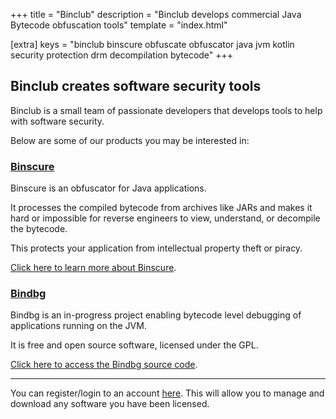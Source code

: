 +++
title = "Binclub"
description = "Binclub develops commercial Java Bytecode obfuscation tools"
template = "index.html"

[extra]
keys = "binclub binscure obfuscate obfuscator java jvm kotlin security protection drm decompilation bytecode"
+++

## Binclub creates software security tools

Binclub is a small team of passionate developers that develops tools to help with software security.

Below are some of our products you may be interested in:

### [Binscure](/binscure)
Binscure is an obfuscator for Java applications.

It processes the compiled bytecode from archives like JARs and makes it hard or impossible for reverse engineers to view, understand, or decompile the bytecode.

This protects your application from intellectual property theft or piracy.

[Click here to learn more about Binscure](/binscure).

### [Bindbg](https://github.com/binclub/bindbg)
Bindbg is an in-progress project enabling bytecode level debugging of applications running on the JVM.

It is free and open source software, licensed under the GPL.

[Click here to access the Bindbg source code](https://github.com/binclub/bindbg).

----

You can register/login to an account [here](/login).
This will allow you to manage and download any software you have been licensed.
